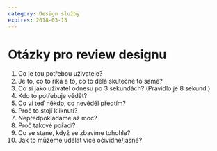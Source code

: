 ```yaml
---
category: Design služby
expires: 2018-03-15
---
```

# Otázky pro review designu

1. Co je tou potřebou uživatele?
2. Je to, co to říká a to, co to dělá skutečně to samé?
3. Co si jako uživatel odnesu po 3 sekundách? (Pravidlo je 8 sekund.)
4. Kdo to potřebuje vědět?
5. Co ví teď někdo, co nevěděl předtím?
6. Proč to stojí kliknutí?
7. Nepředpokládáme až moc?
8. Proč takové pořadí?
9. Co se stane, když se zbavíme tohohle?
10. Jak to můžeme udělat více očividné/jasné?